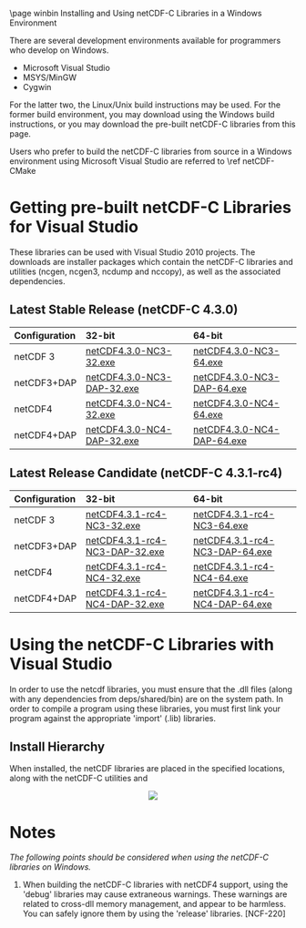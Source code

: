 \page winbin Installing and Using netCDF-C Libraries in a Windows Environment

There are several development environments available for programmers who develop on Windows. 

* Microsoft Visual Studio 
* MSYS/MinGW
* Cygwin

For the latter two, the Linux/Unix build instructions may be used. For the former build environment, you may download using the Windows build instructions, or you may download the pre-built netCDF-C libraries from this page.

Users who prefer to build the netCDF-C libraries from source in a Windows environment using Microsoft Visual Studio are referred to \ref netCDF-CMake

# Getting pre-built netCDF-C Libraries for Visual Studio

These libraries can be used with Visual Studio 2010 projects.  The downloads are installer packages which contain the netCDF-C libraries and utilities (ncgen, ncgen3, ncdump and nccopy), as well as the associated dependencies.  

## Latest Stable Release (netCDF-C 4.3.0)

Configuration		| 32-bit 						| 64-bit |
:-------------------|:--------							|:-------|
netCDF 3		| [netCDF4.3.0-NC3-32.exe][r1]		| [netCDF4.3.0-NC3-64.exe][r5] 
netCDF3+DAP		| [netCDF4.3.0-NC3-DAP-32.exe][r2]	| [netCDF4.3.0-NC3-DAP-64.exe][r6]
netCDF4			| [netCDF4.3.0-NC4-32.exe][r3]		| [netCDF4.3.0-NC4-64.exe][r7]
netCDF4+DAP		| [netCDF4.3.0-NC4-DAP-32.exe][r4]	| [netCDF4.3.0-NC4-DAP-64.exe][r8]



## Latest Release Candidate (netCDF-C 4.3.1-rc4)

Configuration		| 32-bit 						| 64-bit |
:-------------------|:--------							|:-------|
netCDF 3		| [netCDF4.3.1-rc4-NC3-32.exe][rc1]		| [netCDF4.3.1-rc4-NC3-64.exe][rc5] 
netCDF3+DAP		| [netCDF4.3.1-rc4-NC3-DAP-32.exe][rc2]	| [netCDF4.3.1-rc4-NC3-DAP-64.exe][rc6]
netCDF4			| [netCDF4.3.1-rc4-NC4-32.exe][rc3]		| [netCDF4.3.1-rc4-NC4-64.exe][rc7]
netCDF4+DAP		| [netCDF4.3.1-rc4-NC4-DAP-32.exe][rc4]	| [netCDF4.3.1-rc4-NC4-DAP-64.exe][rc8]

# Using the netCDF-C Libraries with Visual Studio
In order to use the netcdf libraries, you must ensure that the .dll files (along with any dependencies from deps/shared/bin) are on the system path. In order to compile a program using these libraries, you must first link your program against the appropriate 'import' (.lib) libraries.  

## Install Hierarchy

When installed, the netCDF libraries are placed in the specified locations, along with the netCDF-C utilities and 

<center>
<IMG SRC="InstallTreeWindows.jpg" />
</center>

# Notes

*The following points should be considered when using the netCDF-C libraries on Windows.*

1. When building the netCDF-C libraries with netCDF4 support, using the 'debug' libraries may cause extraneous warnings. These warnings are related to cross-dll memory management, and appear to be harmless. You can safely ignore them by using the 'release' libraries. [NCF-220]


[r1]: http://www.unidata.ucar.edu/netcdf/win_netcdf/netCDF4.3.0-NC3-32.exe
[r2]: http://www.unidata.ucar.edu/netcdf/win_netcdf/netCDF4.3.0-NC3-DAP-32.exe
[r3]: http://www.unidata.ucar.edu/netcdf/win_netcdf/netCDF4.3.0-NC4-32.exe
[r4]: http://www.unidata.ucar.edu/netcdf/win_netcdf/netCDF4.3.0-NC4-DAP-32.exe
[r5]: http://www.unidata.ucar.edu/netcdf/win_netcdf/netCDF4.3.0-NC3-64.exe
[r6]: http://www.unidata.ucar.edu/netcdf/win_netcdf/netCDF4.3.0-NC3-DAP-64.exe
[r7]: http://www.unidata.ucar.edu/netcdf/win_netcdf/netCDF4.3.0-NC4-64.exe
[r8]: http://www.unidata.ucar.edu/netcdf/win_netcdf/netCDF4.3.0-NC4-DAP-64.exe


[rc1]: http://www.unidata.ucar.edu/netcdf/win_netcdf/netCDF4.3.1-rc4-NC3-32.exe
[rc2]: http://www.unidata.ucar.edu/netcdf/win_netcdf/netCDF4.3.1-rc4-NC3-DAP-32.exe
[rc3]: http://www.unidata.ucar.edu/netcdf/win_netcdf/netCDF4.3.1-rc4-NC4-32.exe
[rc4]: http://www.unidata.ucar.edu/netcdf/win_netcdf/netCDF4.3.1-rc4-NC4-DAP-32.exe
[rc5]: http://www.unidata.ucar.edu/netcdf/win_netcdf/netCDF4.3.1-rc4-NC3-64.exe
[rc6]: http://www.unidata.ucar.edu/netcdf/win_netcdf/netCDF4.3.1-rc4-NC3-DAP-64.exe
[rc7]: http://www.unidata.ucar.edu/netcdf/win_netcdf/netCDF4.3.1-rc4-NC4-64.exe
[rc8]: http://www.unidata.ucar.edu/netcdf/win_netcdf/netCDF4.3.1-rc4-NC4-DAP-64.exe
